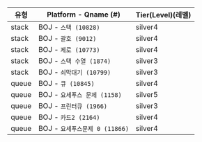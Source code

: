 |          유형       |Platform - Qname (#)         |Tier(Level)(레벨)      |
|---------------------|-----------------------------|------------|
|stack         |    BOJ - `스택 (10828)`     |    silver4    |
|stack         |    BOJ - `괄호 (9012)`      |   silver4    |
|stack         |    BOJ - `제로 (10773)`     |    silver4    |
|stack         |    BOJ - `스택 수열 (1874)` |    silver3    |
|stack         |    BOJ - `쇠막대기 (10799)` |    silver3    |
|queue         |    BOJ - `큐 (10845)`    |    silver4    |
|queue         |    BOJ - `요세푸스 문제 (1158)`    |    silver5    |
|queue         |    BOJ - `프린터큐 (1966)`    |    silver3    |
|queue         |    BOJ - `카드2 (2164)`    |    silver4    |
|queue         |    BOJ - `요세푸스문제 0 (11866)`    |    silver4    |